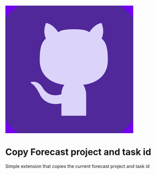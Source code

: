 ![Forecast copy extension logo](/images/ghForecast.png)

# Copy Forecast project and task id

Simple extension that copies the current forecast project and task id
